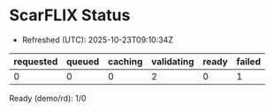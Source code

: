 ﻿# ScarFLIX Status

* Refreshed (UTC): 2025-10-23T09:10:34Z

| requested | queued | caching | validating | ready | failed |
|-----------|--------|---------|------------|-------|--------|
| 0 | 0 | 0 | 2 | 0 | 1 |

Ready (demo/rd): 1/0
